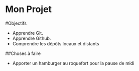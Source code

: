# Mon Projet

#Objectifs
- Apprendre Git.
- Apprendre Github.
- Comprendre les dépôts locaux et distants


##Choses à faire
- Apporter un hamburger au roquefort pour la pause de midi
